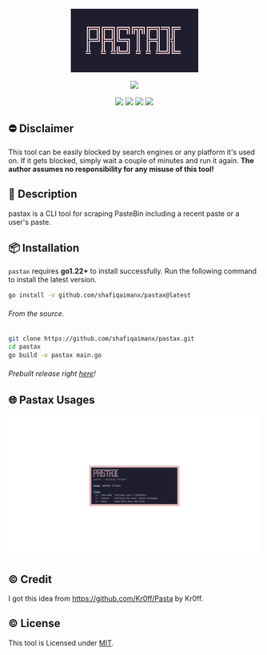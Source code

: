 <p align="center">
    <img src="https://github.com/shafiqaimanx/pastax/blob/main/img/pastax.png"/>
</p>

<p align="center">
    <img src="https://img.shields.io/badge/made%20with-golang-teal?style=flat&logo=go&logoColor=white&labelColor=595959&color=e2bdbd"/>
</p>

<p align="center">
    <img src="https://img.shields.io/badge/platform-linux-green?style=flat&logo=linux&logoColor=white&labelColor=595959&color=99ff99"/>
    <img src="https://img.shields.io/badge/platform-windows-green?style=flat&logo=windows&logoColor=white&labelColor=595959&color=80d4ff"/>
    <img src="https://img.shields.io/badge/platform-apple-green?style=flat&logo=apple&logoColor=white&labelColor=595959&color=e6e6e6"/>
    <img src="https://img.shields.io/badge/license-MIT-green?style=flat&logo=creativecommons&logoColor=white&labelColor=595959&color=ffff80"/>
</p>

## ⛔ Disclaimer
This tool can be easily blocked by search engines or any platform it's used on. If it gets blocked, simply wait a couple of minutes and run it again. **The author assumes no responsibility for any misuse of this tool!**

## 📖 Description
pastax is a CLI tool for scraping PasteBin including a recent paste or a user's paste.


## 📦 Installation
`pastax` requires <b>go1.22+</b> to install successfully. Run the following command to install the latest version.

```bash
go install -v github.com/shafiqaimanx/pastax@latest
```

###### From the source.

```bash
git clone https://github.com/shafiqaimanx/pastax.git
cd pastax
go build -o pastax main.go
```

###### Prebuilt release right [here](https://github.com/shafiqaimanx/pastax/releases)!

## 🌐 Pastax Usages
<img src="https://github.com/shafiqaimanx/pastax/blob/main/img/pastax_usage.png"/>

## ©️ Credit
I got this idea from https://github.com/Kr0ff/Pasta by Kr0ff.

## ©️ License
This tool is Licensed under [MIT](https://raw.githubusercontent.com/shafiqaimanx/pastax/main/LICENSE).